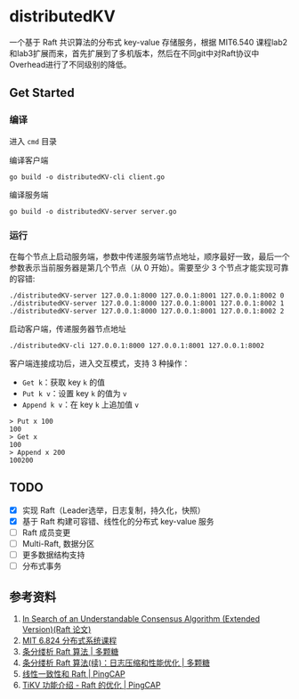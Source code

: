 # distributedKV

一个基于 Raft 共识算法的分布式 key-value 存储服务，根据 MIT6.540 课程lab2和lab3扩展而来，首先扩展到了多机版本，然后在不同git中对Raft协议中Overhead进行了不同级别的降低。


## Get Started 
### 编译
进入 `cmd` 目录

编译客户端
```shell
go build -o distributedKV-cli client.go 
```
编译服务端
```shell
go build -o distributedKV-server server.go
```

### 运行
在每个节点上启动服务端，参数中传递服务端节点地址，顺序最好一致，最后一个参数表示当前服务器是第几个节点（从 0 开始）。需要至少 3 个节点才能实现可靠的容错:
```shell
./distributedKV-server 127.0.0.1:8000 127.0.0.1:8001 127.0.0.1:8002 0
./distributedKV-server 127.0.0.1:8000 127.0.0.1:8001 127.0.0.1:8002 1
./distributedKV-server 127.0.0.1:8000 127.0.0.1:8001 127.0.0.1:8002 2
```
启动客户端，传递服务器节点地址
```shell
./distributedKV-cli 127.0.0.1:8000 127.0.0.1:8001 127.0.0.1:8002
```
客户端连接成功后，进入交互模式，支持 3 种操作：
- `Get k`：获取 key `k` 的值
- `Put k v`：设置 key `k` 的值为 `v`
- `Append k v`：在 key `k` 上追加值 `v`

```shell
> Put x 100
100
> Get x
100
> Append x 200
100200
```

## TODO
- [x] 实现 Raft（Leader选举，日志复制，持久化，快照）
- [x] 基于 Raft 构建可容错、线性化的分布式 key-value 服务
- [ ] Raft 成员变更
- [ ] Multi-Raft, 数据分区
- [ ] 更多数据结构支持
- [ ] 分布式事务

## 参考资料
1. [In Search of an Understandable Consensus Algorithm
   (Extended Version)(Raft 论文)](http://nil.csail.mit.edu/6.824/2021/papers/raft-extended.pdf)
2. [MIT 6.824 分布式系统课程](http://nil.csail.mit.edu/6.824/2021/index.html)
3. [条分缕析 Raft 算法 | 多颗糖](https://mp.weixin.qq.com/s/lUbVBVzvNVxhgbcHQBbkkQ)
4. [条分缕析 Raft 算法(续)：日志压缩和性能优化 | 多颗糖](https://mp.weixin.qq.com/s?__biz=MzIwODA2NjIxOA==&mid=2247484172&idx=1&sn=f4500241002878eb23fdcadbcd8083af&chksm=970980c9a07e09dfd7d6ba064f4ef63bbae438d3e571475ee48073ecb1eb4316b30062a9b758&cur_album_id=1538679041988345857)
5. [线性一致性和 Raft | PingCAP](https://pingcap.com/zh/blog/linearizability-and-raft)
6. [TiKV 功能介绍 - Raft 的优化 | PingCAP](https://pingcap.com/zh/blog/optimizing-raft-in-tikv/)